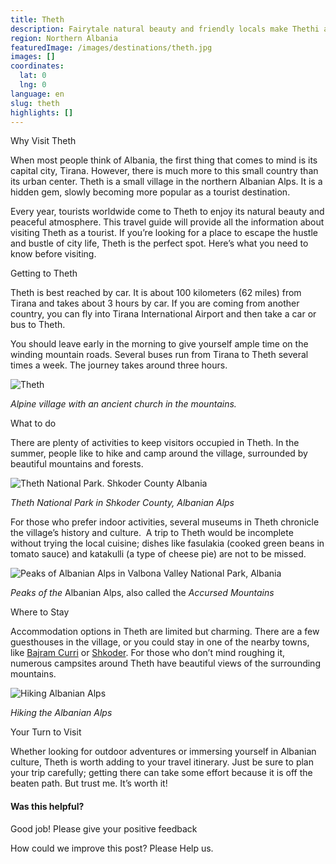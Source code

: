 ```yaml
---
title: Theth
description: Fairytale natural beauty and friendly locals make Thethi an attractive tourist destination in the northern Albanian Alps.
region: Northern Albania
featuredImage: /images/destinations/theth.jpg
images: []
coordinates:
  lat: 0
  lng: 0
language: en
slug: theth
highlights: []
---
```


Why Visit Theth

When most people think of Albania, the first thing that comes to mind is its capital city, Tirana. However, there is much more to this small country than its urban center. Theth is a small village in the northern Albanian Alps. It is a hidden gem, slowly becoming more popular as a tourist destination. 

Every year, tourists worldwide come to Theth to enjoy its natural beauty and peaceful atmosphere. This travel guide will provide all the information about visiting Theth as a tourist. If you’re looking for a place to escape the hustle and bustle of city life, Theth is the perfect spot. Here’s what you need to know before visiting.

Getting to Theth

Theth is best reached by car. It is about 100 kilometers (62 miles) from Tirana and takes about 3 hours by car. If you are coming from another country, you can fly into Tirana International Airport and then take a car or bus to Theth.

You should leave early in the morning to give yourself ample time on the winding mountain roads. Several buses run from Tirana to Theth several times a week. The journey takes around three hours.

![Theth](https://eia476h758b.exactdn.com/wp-content/uploads/2020/02/Thethi-Northen-Albanian-Alps.jpeg "Thethi Northen Albanian Alps")

*Alpine village with an ancient church in the mountains.*

What to do

There are plenty of activities to keep visitors occupied in Theth. In the summer, people like to hike and camp around the village, surrounded by beautiful mountains and forests. 

![Theth National Park. Shkoder County Albania](https://eia476h758b.exactdn.com/wp-content/uploads/2023/12/Theth-National-Park.-Shkoder-County-Albania.jpeg "Theth National Park. Shkoder County Albania")

*Theth National Park in Shkoder County, Albanian Alps*

For those who prefer indoor activities, several museums in Theth chronicle the village’s history and culture.  A trip to Theth would be incomplete without trying the local cuisine; dishes like fasulakia (cooked green beans in tomato sauce) and katakulli (a type of cheese pie) are not to be missed.

![Peaks of Albanian Alps in Valbona Valley National Park, Albania](https://eia476h758b.exactdn.com/wp-content/uploads/2023/07/Peaks-of-Albanian-Alps-in-Valbona-Valley-National-Park-Albania.jpeg "Peaks of Albanian Alps in Valbona Valley National Park Albania 1024x683")

*Peaks of the* Albanian Alps, also called the *Accursed Mountains*

Where to Stay

Accommodation options in Theth are limited but charming. There are a few guesthouses in the village, or you could stay in one of the nearby towns, like [Bajram Curri](https://albaniavisit.com/destinations/bajram-curri/) or [Shkoder](https://albaniavisit.com/destinations/shkoder/). For those who don’t mind roughing it, numerous campsites around Theth have beautiful views of the surrounding mountains.

![Hiking Albanian Alps](https://eia476h758b.exactdn.com/wp-content/uploads/2023/12/hiking-from-Theth-Valley-to-Valbona-Valley-in-Albanian-Alps-1.jpeg "hiking from Theth Valley to Valbona Valley in Albanian Alps 1")

*Hiking the Albanian Alps*

Your Turn to Visit

Whether looking for outdoor adventures or immersing yourself in Albanian culture, Theth is worth adding to your travel itinerary. Just be sure to plan your trip carefully; getting there can take some effort because it is off the beaten path. But trust me. It’s worth it!

#### Was this helpful?

 

Good job! Please give your positive feedback

How could we improve this post? Please Help us.